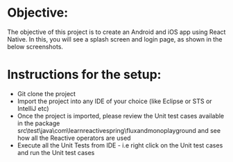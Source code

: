 # Objective:

The objective of this project is to create an Android and iOS app using React Native. In this, you will see a splash screen and login page, as shown in the below screenshots.

# Instructions for the setup:

* Git clone the project
* Import the project into any IDE of your choice (like Eclipse or STS or IntelliJ etc)
* Once the project is imported, please review the Unit test cases available in the package  src\test\java\com\learnreactivespring\fluxandmonoplayground
and see how all the Reactive operators are used
* Execute all the Unit Tests from IDE - i.e right click on the Unit test cases and run the Unit test cases
